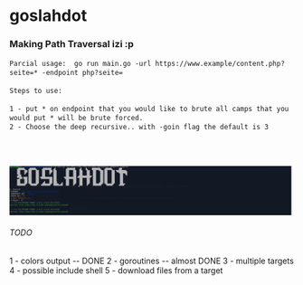 # goslahdot

### Making Path Traversal izi :p

```
Parcial usage:  go run main.go -url https://www.example/content.php?seite=* -endpoint php?seite= 

Steps to use:

1 - put * on endpoint that you would like to brute all camps that you would put * will be brute forced.
2 - Choose the deep recursive.. with -goin flag the default is 3




```

![alt text](https://raw.githubusercontent.com/aiacosz/goslashdot/master/found3.png)



###### TODO

1 - colors output -- DONE
2 - goroutines -- almost DONE
3 - multiple targets
4 - possible include shell
5 - download files from a target